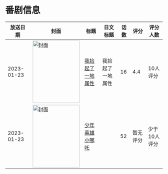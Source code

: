 # 番剧信息

|放送日期|封面|标题|日文标题|话数|评分|评分人数|
|---|---|---|---|---|---|---|
|2023-01-23|<img src="//lain.bgm.tv/pic/cover/c/87/a1/345865_66Y69.jpg" alt="封面" style="width:150px;height:200px;object-fit:cover;">|[我捡起了一地属性](https://bangumi.tv/subject/345865)|我捡起了一地属性|16|4.4|10人评分|
|2023-01-23|<img src="//lain.bgm.tv/pic/cover/c/19/c2/502232_EX9X5.jpg" alt="封面" style="width:150px;height:200px;object-fit:cover;">|[少年英雄小哪吒](https://bangumi.tv/subject/502232)||52|暂无评分|少于10人评分|
